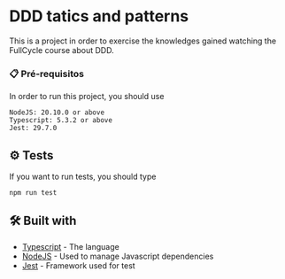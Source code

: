 # DDD tatics and patterns

This is a project in order to exercise the knowledges gained watching the FullCycle course about DDD.

### 📋 Pré-requisitos

In order to run this project, you should use

```
NodeJS: 20.10.0 or above
Typescript: 5.3.2 or above
Jest: 29.7.0

```

## ⚙️ Tests

If you want to run tests, you should type 
```
npm run test
```

## 🛠️ Built with

* [Typescript](https://www.typescriptlang.org/docs/) - The language 
* [NodeJS](https://nodejs.org/en) - Used to manage Javascript dependencies
* [Jest](https://jestjs.io/pt-BR/) - Framework used for test